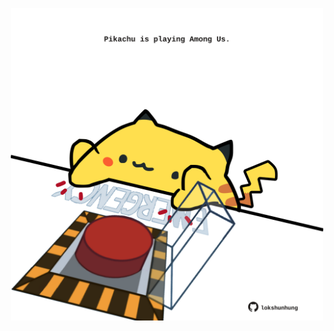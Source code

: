 <!-- built at 03/11/2021, 17:11:58 UTC -->
<p align="center">
  <img width="500" height="500" src="./ReadmeImage.svg">
</p>
